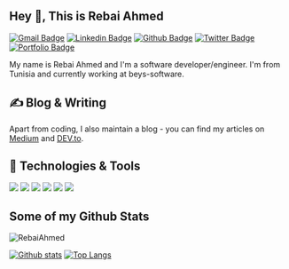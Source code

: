 
<!--
**Rebaiahmed/Rebaiahmed** is a ✨ _special_ ✨ repository because its `README.md` (this file) appears on your GitHub profile.



Here are some ideas to get you started:

- 🔭 I’m currently working on ...
- 🌱 I’m currently learning ...
- 👯 I’m looking to collaborate on ...
- 🤔 I’m looking for help with ...
- 💬 Ask me about ...
- 📫 How to reach me: ...
- 😄 Pronouns: ...
- ⚡ Fun fact: ...
-->

## Hey 👋, This is Rebai Ahmed
[![Gmail Badge](https://img.shields.io/badge/-rebai.ahmed@outlook.com-c14438?style=flat&logo=Gmail&logoColor=white&link=mailto:rebai.ahmed@outlook.com)](mailto:rebai.ahmed@outlook.com) 
[![Linkedin Badge](https://img.shields.io/badge/-https://www.linkedin.com/in/rebaiahmed/-0072b1?style=flat&logo=Linkedin&logoColor=white&link=https://www.linkedin.com/in/https://www.linkedin.com/in/rebaiahmed//)](https://www.linkedin.com/in/https://www.linkedin.com/in/rebaiahmed//) [![Github Badge](https://img.shields.io/badge/-RebaiAhmed-grey?style=flat&logo=github&logoColor=white&link=https://github.com/RebaiAhmed/)](https://www.github.com/RebaiAhmed/) [![Twitter Badge](https://img.shields.io/badge/-https://twitter.com/RebaiAhmed_-00acee?style=flat&logo=twitter&logoColor=white&link=https://twitter.com/https://twitter.com/RebaiAhmed_/)](https://www.twitter.com/https://twitter.com/RebaiAhmed_/) [![Portfolio Badge](https://img.shields.io/badge/portfolio-web-blue?style=flat&link=https://rebaiahmed.github.io/)](https://rebaiahmed.github.io/) <p align='left'> My name is Rebai Ahmed and I'm a software developer/engineer. I'm from Tunisia and currently working at beys-software.</p>


## &#x270d; Blog & Writing

Apart from coding, I also maintain a blog - you can find my articles  on [Medium](https://medium.com/@Ahmedrebai) and [DEV.to](https://dev.to/rebaiahmed).


## 🔧 Technologies & Tools
![](https://img.shields.io/badge/OS-Linux-informational?style=flat&logo=linux&logoColor=white&color=2bbc8a)
![](https://img.shields.io/badge/Code-Python-informational?style=flat&logo=python&logoColor=white&color=2bbc8a)
![](https://img.shields.io/badge/Code-JavaScript-informational?style=flat&logo=javascript&logoColor=white&color=2bbc8a)
![](https://img.shields.io/badge/Code-Make-informational?style=flat&logo=cmake&logoColor=white&color=2bbc8a)
![](https://img.shields.io/badge/Code-Vue-informational?style=flat&logo=vue.js&logoColor=white&color=2bbc8a)
![](https://img.shields.io/badge/Tools-PostgreSQL-informational?style=flat&logo=postgresql&logoColor=white&color=2bbc8a)




## Some of my Github Stats
<p align=left> <img src=https://komarev.com/ghpvc/?username=RebaiAhmed alt=RebaiAhmed /> </p>

[![Github stats](https://github-readme-stats.vercel.app/api?username=RebaiAhmed&show_icons=true&include_all_commits=true)](https://github.com/RebaiAhmed/github-readme-stats)
[![Top Langs](https://github-readme-stats.vercel.app/api/top-langs/?username=RebaiAhmed&layout=compact)](https://github.com/RebaiAhmed/github-readme-stats)
